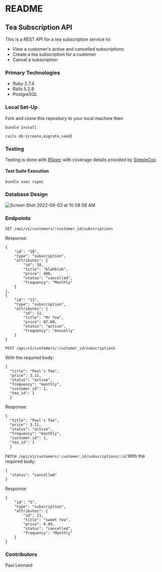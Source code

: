 # README

## Tea Subscription API
This is a REST API for a tea subscription service to:
- View a customer's active and cancelled subscriptions
- Create a tea subscription for a customer
- Cancel a subscription

### Primary Technologies


  - Ruby 2.7.4
  - Rails 5.2.8
  - PostgreSQL


### Local Set-Up

Fork and clone this repository to your local machine then

`bundle install`

`rails db:{create,migrate,seed}`


### Testing

Testing is done with [RSpec](https://rspec.info/) with coverage details provided by [SimpleCov](https://github.com/simplecov-ruby/simplecov).

#### Test Suite Execution

`bundle exec rspec`


### Database Design

![Screen Shot 2022-06-03 at 10 08 08 AM](https://user-images.githubusercontent.com/69911294/171870526-e1c176e4-e1f2-4472-b955-77a3f3ea1bd9.png)

### Endpoints

`GET /api/v1/customers/:customer_id/subscriptions`

Response:

```
{
    "id": "10",
    "type": "subscription",
    "attributes": {
        "id": 10,
        "title": "blahblah",
        "price": 400,
        "status": "cancelled",
        "frequency": "Monthly"
    }
},
{
    "id": "11",
    "type": "subscription",
    "attributes": {
        "id": 11,
        "title": "Mr Tea",
        "price": 87.60,
        "status": "active",
        "frequency": "Annually"
    }
}
```


`POST /api/v1/customers/:customer_id/subscriptions`

With the required body:
```
{
  "title": "Paul's Tea",
  "price": 3.11,
  "status": "active",
  "frequency": "monthly",
  "customer_id": 1,
  "tea_id": 1
  }
```
Response:
```
{
  "title": "Paul's Tea",
  "price": 3.11,
  "status": "active",
  "frequency": "monthly",
  "customer_id": 1,
  "tea_id": 1
  }
```

`PATCH /api/v1/customers/:customer_id/subscriptions/:id`
With the required body:
```
{
  "status": "cancelled"
}
```

Response:
```
{
    "id": "5",
    "type": "subscription",
    "attributes": {
        "id": 11,
        "title": "sweet tea",
        "price": 9.99,
        "status": "cancelled",
        "frequency": "Monthly"
    }
}
```

### Contributors

Paul Leonard
